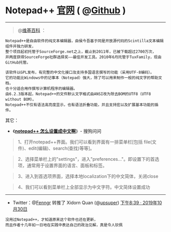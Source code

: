 # **Notepad++**  [**官网**](https://notepad-plus-plus.org/) ( @[Github](https://github.com/notepad-plus-plus/notepad-plus-plus) )
------------------------------------------------------------

> @[维基百科](https://zh.wikipedia.org/zh-cn/Notepad%2B%2B) ：
``` 
Notepad++是自由软件的纯文本编辑器，由侯今吾基于同是开放源代码的Scintilla文本编辑组件并独力研发，
整个项目起初托管于SourceForge.net之上，截止到2011年，已被下载超过2700万次，
并两度获得SourceForge社群选择奖——最佳开发工具。2010年6月托管于TuxFamily，现由GitHub托管。

该软件以GPL发布，有完整的中文化接口及支持多国语言撰写的功能（采用UTF-8编码）。
它的功能比Windows中的记事本（Notepad）强大，除了可以用来制作一般的纯文字的帮助文档，
也十分适合用作撰写计算机程序的编辑器。
由6.2.3版本起，Notepad++的文件默认文字格式由ANSI改为除去BOM的UTF8（UTF8 without BOM）。
Notepad++不仅有语法高亮度显示，也有语法折叠功能，并且支持宏以及扩展基本功能的插件。
``` 

其它：

- 《[**notepad++ 怎么设置成中文啊**](https://wenwen.sogou.com/z/q659311315.htm)》- 搜狗问问 

> 1、打开notepad++界面。我们可以看到界面有一排菜单栏[包括 file(文件)、edit(编辑)、search(查找)等等]。

> 2、选择菜单栏上的"settings"，进入"preferences..."。即设置下的首选项，通常用于设置界面的语言、面板和标签。

> 3、进入到首选项界面，选择本地localization下的中文简体，关闭close

> 4、我们可以看到菜单栏上全部显示为中文字符。中文简体设置成功

------------------------------------------------------------

- Twitter：@[Fenngr](https://twitter.com/Fenng) 转推了 Xidorn Quan (@[upsuper](https://twitter.com/upsuper/)) [下午8:39 · 2019年10月30日](https://twitter.com/upsuper/status/1189522292381868032)
``` 
没用过Notepad++，才知道原来这个软件也还在更新，
而且作者十几年如一日地在实践中表达自己的政治见解，真是令人钦佩
``` 
